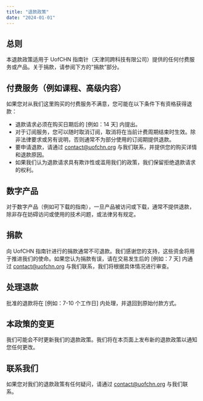 ```yaml
---
title: "退款政策"
date: "2024-01-01"
---
```


## 总则
本退款政策适用于 UofCHN 指南针（天津同跨科技有限公司）提供的任何付费服务或产品。关于捐款，请参阅下方的“捐款”部分。

## 付费服务（例如课程、高级内容）
如果您对从我们这里购买的付费服务不满意，您可能在以下条件下有资格获得退款：
-   退款请求必须在购买日期后的 [例如：14 天] 内提出。
-   对于订阅服务，您可以随时取消订阅，取消将在当前计费周期结束时生效。除非法律要求或另有说明，否则通常不为部分使用的订阅期提供退款。
-   要申请退款，请通过 contact@uofchn.org 与我们联系，并提供您的购买详情和退款原因。
-   如果我们认为退款请求具有欺诈性或滥用我们的政策，我们保留拒绝退款请求的权利。

## 数字产品
对于数字产品（例如可下载的指南），一旦产品被访问或下载，通常不提供退款，除非存在妨碍访问或使用的技术问题，或法律另有规定。

## 捐款
向 UofCHN 指南针进行的捐款通常不可退款。我们感谢您的支持，这些资金将用于推进我们的使命。如果您认为捐款有误，请在交易发生后的 [例如：7 天] 内通过 contact@uofchn.org 与我们联系，我们将根据具体情况进行审查。

## 处理退款
批准的退款将在 [例如：7-10 个工作日] 内处理，并退回到原始付款方式。

## 本政策的变更
我们可能会不时更新我们的退款政策。我们将在本页面上发布新的退款政策以通知您任何更改。

## 联系我们
如果您对我们的退款政策有任何疑问，请通过 contact@uofchn.org 与我们联系。
